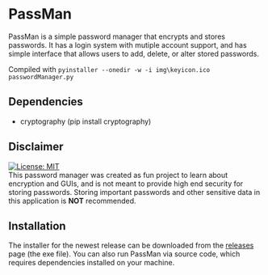 # PassMan
 PassMan is a simple password manager that encrypts and stores passwords. It has a login system with mutiple account support, and has simple interface that allows users to add, delete, or alter stored passwords.

 Compiled with `pyinstaller --onedir -w -i img\keyicon.ico passwordManager.py`

## Dependencies
 - cryptography (pip install cryptography)

## Disclaimer
[![License: MIT](https://img.shields.io/badge/License-MIT-blue.svg)](https://github.com/wrrnlim/PassMan/blob/main/LICENSE)  
This password manager was created as fun project to learn about encryption and GUIs, and is not meant to provide high end security for storing passwords. Storing important passwords and other sensitive data in this application is **NOT** recommended.

## Installation
The installer for the newest release can be downloaded from the [releases](https://github.com/wrrnlim/PassMan/releases) page (the exe file). You can also run PassMan via source code, which requires dependencies installed on your machine.
